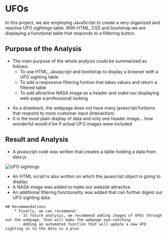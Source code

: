 # UFOs
In this project, we are employing JavaScript to create a very organized and reactive UFO sightings table. With HTML, CSS and bootstrap we are displaying a functional table that responds to a filltering button.

## Purpose of the Analysis
   * The main purpose of the whole analysis could be summarized as follows:
     - To use HTML, Javascript and bootstrap to display a browser with a UFO sighting table
     - To add a responsive filtering funtion that takes values and return a filtered table
     - To add attractive NASA image as a header and make our displaying web-page a professional looking

- As a drawback, the webpage does not have many javascript funtions that respond to more customer input (interaction)
- It is the most plain display of data and only one header image... how wonderful would it be if actual UFO images were included

## Result and Analysis
   - A javascript code was written that creates a table holding a data from data.js

![UFO sightings](https://user-images.githubusercontent.com/89214854/144195857-c76968b5-fcfd-44fa-b2a1-e3be7901b0b6.png)

   - An HTML script is also written on which the javascript object is going to display.
   - A NASA image was added to make our website attractive
   - An additional filtering functionality was added that can further digest our UFO sighting data

    ## Recommendations
        * Finally, we can recommend:
          - In future analysis, we recommend adding images of UFOs through out the webpage, that will make the webpage eye-catching
          - Adding an automated function that will update a new UFO sighting in to the data is a plus
